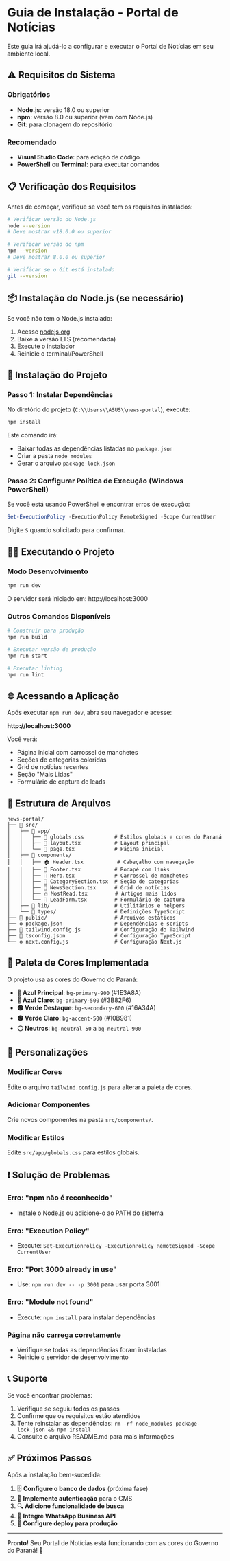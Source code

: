 # Guia de Instalação - Portal de Notícias

Este guia irá ajudá-lo a configurar e executar o Portal de Notícias em seu ambiente local.

## ⚠️ Requisitos do Sistema

### Obrigatórios
- **Node.js**: versão 18.0 ou superior
- **npm**: versão 8.0 ou superior (vem com Node.js)
- **Git**: para clonagem do repositório

### Recomendado
- **Visual Studio Code**: para edição de código
- **PowerShell** ou **Terminal**: para executar comandos

## 📋 Verificação dos Requisitos

Antes de começar, verifique se você tem os requisitos instalados:

```bash
# Verificar versão do Node.js
node --version
# Deve mostrar v18.0.0 ou superior

# Verificar versão do npm
npm --version
# Deve mostrar 8.0.0 ou superior

# Verificar se o Git está instalado
git --version
```

## 📦 Instalação do Node.js (se necessário)

Se você não tem o Node.js instalado:

1. Acesse [nodejs.org](https://nodejs.org/)
2. Baixe a versão LTS (recomendada)
3. Execute o instalador
4. Reinicie o terminal/PowerShell

## 🚀 Instalação do Projeto

### Passo 1: Instalar Dependências

No diretório do projeto (`C:\\Users\\ASUS\\news-portal`), execute:

```bash
npm install
```

Este comando irá:
- Baixar todas as dependências listadas no `package.json`
- Criar a pasta `node_modules`
- Gerar o arquivo `package-lock.json`

### Passo 2: Configurar Política de Execução (Windows PowerShell)

Se você está usando PowerShell e encontrar erros de execução:

```powershell
Set-ExecutionPolicy -ExecutionPolicy RemoteSigned -Scope CurrentUser
```

Digite `S` quando solicitado para confirmar.

## 🏃‍♂️ Executando o Projeto

### Modo Desenvolvimento

```bash
npm run dev
```

O servidor será iniciado em: http://localhost:3000

### Outros Comandos Disponíveis

```bash
# Construir para produção
npm run build

# Executar versão de produção
npm run start

# Executar linting
npm run lint
```

## 🌐 Acessando a Aplicação

Após executar `npm run dev`, abra seu navegador e acesse:

**http://localhost:3000**

Você verá:
- Página inicial com carrossel de manchetes
- Seções de categorias coloridas
- Grid de notícias recentes
- Seção "Mais Lidas"
- Formulário de captura de leads

## 📁 Estrutura de Arquivos

```
news-portal/
├── 📂 src/
│   ├── 📂 app/
│   │   ├── 🎨 globals.css          # Estilos globais e cores do Paraná
│   │   ├── 📄 layout.tsx           # Layout principal
│   │   └── 📄 page.tsx             # Página inicial
│   ├── 📂 components/
│   │   ├── 🏠 Header.tsx           # Cabeçalho com navegação
│   │   ├── 🦶 Footer.tsx           # Rodapé com links
│   │   ├── 🎯 Hero.tsx             # Carrossel de manchetes
│   │   ├── 📑 CategorySection.tsx  # Seção de categorias
│   │   ├── 📰 NewsSection.tsx      # Grid de notícias
│   │   ├── 🔥 MostRead.tsx         # Artigos mais lidos
│   │   └── 📝 LeadForm.tsx         # Formulário de captura
│   ├── 📂 lib/                     # Utilitários e helpers
│   └── 📂 types/                   # Definições TypeScript
├── 📂 public/                      # Arquivos estáticos
├── ⚙️ package.json                 # Dependências e scripts
├── 🎨 tailwind.config.js           # Configuração do Tailwind
├── 📝 tsconfig.json                # Configuração TypeScript
└── ⚙️ next.config.js               # Configuração Next.js
```

## 🎨 Paleta de Cores Implementada

O projeto usa as cores do Governo do Paraná:

- **🔵 Azul Principal**: `bg-primary-900` (#1E3A8A)
- **🔵 Azul Claro**: `bg-primary-500` (#3B82F6)
- **🟢 Verde Destaque**: `bg-secondary-600` (#16A34A)
- **🟢 Verde Claro**: `bg-accent-500` (#10B981)
- **⚪ Neutros**: `bg-neutral-50` a `bg-neutral-900`

## 🔧 Personalizações

### Modificar Cores
Edite o arquivo `tailwind.config.js` para alterar a paleta de cores.

### Adicionar Componentes
Crie novos componentes na pasta `src/components/`.

### Modificar Estilos
Edite `src/app/globals.css` para estilos globais.

## ❗ Solução de Problemas

### Erro: "npm não é reconhecido"
- Instale o Node.js ou adicione-o ao PATH do sistema

### Erro: "Execution Policy"
- Execute: `Set-ExecutionPolicy -ExecutionPolicy RemoteSigned -Scope CurrentUser`

### Erro: "Port 3000 already in use"
- Use: `npm run dev -- -p 3001` para usar porta 3001

### Erro: "Module not found"
- Execute: `npm install` para instalar dependências

### Página não carrega corretamente
- Verifique se todas as dependências foram instaladas
- Reinicie o servidor de desenvolvimento

## 📞 Suporte

Se você encontrar problemas:

1. Verifique se seguiu todos os passos
2. Confirme que os requisitos estão atendidos
3. Tente reinstalar as dependências: `rm -rf node_modules package-lock.json && npm install`
4. Consulte o arquivo README.md para mais informações

## ✅ Próximos Passos

Após a instalação bem-sucedida:

1. 🗄️ **Configure o banco de dados** (próxima fase)
2. 🔐 **Implemente autenticação** para o CMS
3. 🔍 **Adicione funcionalidade de busca**
4. 📱 **Integre WhatsApp Business API**
5. 🚀 **Configure deploy para produção**

---

**Pronto!** Seu Portal de Notícias está funcionando com as cores do Governo do Paraná! 🎉
